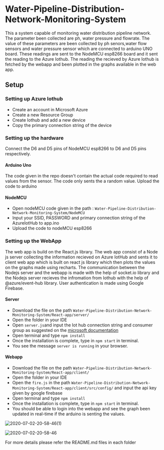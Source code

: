 # Water-Pipeline-Distribution-Network-Monitoring-System

This a system capable of monitoring water distribution pipeline network. The parameter been collected are ph, water pressure and flowrate. The value of these parameters are been collected by ph senors,water flow sensors and water pressure sensor which are connected to arduino UNO board. These readings are sent to the NodeMCU esp8266 board and it sent the reading to the Azure Iothub. The reading the recieved by Azure Iothub is fetched by the webapp and been plotted in the graphs available in the web app.

## Setup

### Setting up Azure Iothub

* Create an account in Microsoft Azure
* Create a new Resource Group  
* Create Iothub and add a new device
* Copy the primary connection string of the device

### Setting up the hardware

Connect the D6 and D5 pins of NodeMCU esp8266 to D6 and D5 pins respectively.

#### Arduino Uno

The code given in the repo doesn't contain the actual code required to read values from the sensor. The code only sents the a random value. Upload the code to arduino

#### NodeMCU

* Open nodeMCU code given in the path : `Water-Pipeline-Distribution-Network-Monitoring-System/NodeMCU`
* Input your SSID, PASSWORD and primary connection string of the AzureIotHub to app.ino
* Upload the code to nodeMCU esp8266

### Setting up the WebApp

The web app is build on the React.js library. The web app consist of a Node js server collecting the information recieved on Azure IotHub and sents it to client web app which is built on react js library which then plots the values on the graphs made using recharts. The communication between the Nodejs server and the webapp is made with the help of socket.io library and the Nodejs server recieves the infromation from Iothub with the help of @azure/event-hub library. User authentication is made using Google Firebase.

#### Server

* Download the file on the path `Water-Pipeline-Distribution-Network-Monitoring-System/React-app/server/`
* Open the folder in your IDE
* Open `server.js`and input the Iot hub connection string and consumer group as suggested on the [microsoft documentation](https://docs.microsoft.com/en-us/azure/iot-hub/iot-hub-live-data-visualization-in-web-apps)
* Open terminal and type `npm install`
* Once the installation is complete, type in `npm start` in terminal.
* You see the message `server is running` in your browser.

#### Webapp

* Download the file on the path `Water-Pipeline-Distribution-Network-Monitoring-System/React-app/client/`
* Open the folder in your IDE
* Open the `fire.js` in the path `Water-Pipeline-Distribution-Network-Monitoring-System/React-app/client/src/config/` and input the api key given by google firebase
* Open terminal and type `npm install`
* Once the installation is complete, type in `npm start` in terminal.
* You should be able to login into the webapp and see the graph been updated in real-time if the arduino is senting the values.

![2020-07-02-20-58-46(1)](https://user-images.githubusercontent.com/48409905/87226291-6e469000-c3b0-11ea-9809-7fc43dcb4d51.gif)

![2020-07-02-20-58-46](https://user-images.githubusercontent.com/48409905/87225739-b95ea400-c3ac-11ea-8cdd-20a539a3faaf.gif)

For more details please refer the README.md files in each folder

